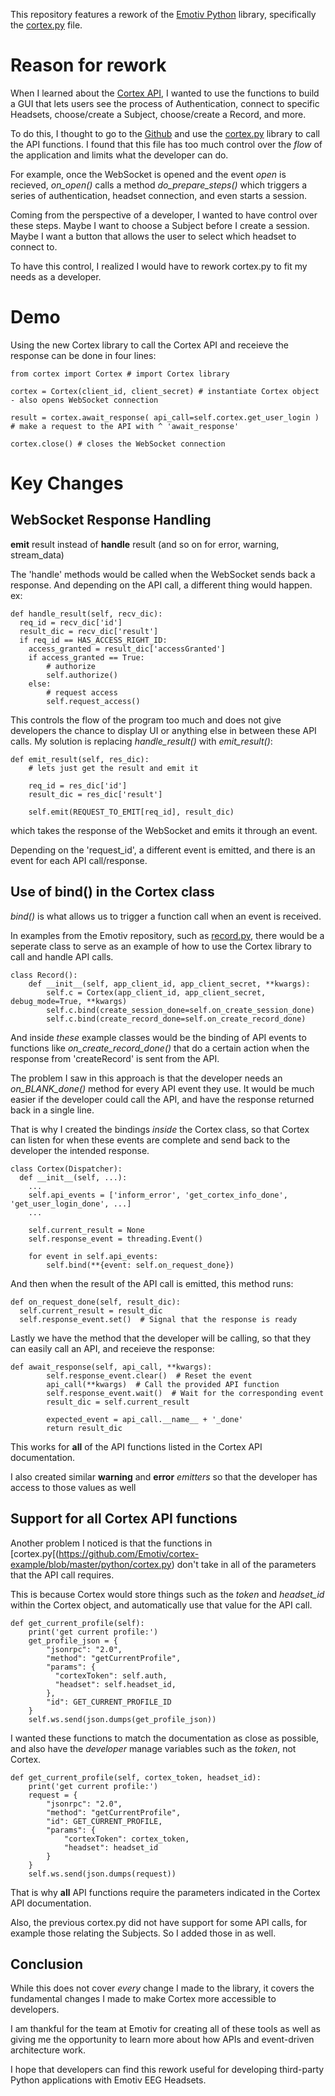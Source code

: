 This repository features a rework of the [Emotiv Python](https://github.com/Emotiv/cortex-example/tree/master/python) library, specifically the [cortex.py](https://github.com/Emotiv/cortex-example/blob/master/python/cortex.py) file.

# Reason for rework
When I learned about the [Cortex API](https://emotiv.gitbook.io/cortex-api/overview-of-api-flow), I wanted to use the functions to build a GUI that lets users see the process of Authentication, connect to specific Headsets, choose/create a Subject, choose/create a Record, and more.

To do this, I thought to go to the [Github](https://github.com/Emotiv/cortex-example/tree/master/python) and use the [cortex.py](https://github.com/Emotiv/cortex-example/blob/master/python/cortex.py) library to call the API functions. I found that this file has too much control over the _flow_ of the application and limits what the developer can do.

For example, once the WebSocket is opened and the event _open_ is recieved, _on_open()_ calls a method _do_prepare_steps()_ which triggers a series of authentication, headset connection, and even starts a session.

Coming from the perspective of a developer, I wanted to have control over these steps. Maybe I want to choose a Subject before I create a session. Maybe I want a button that allows the user to select which headset to connect to.

To have this control, I realized I would have to rework cortex.py to fit my needs as a developer. 

# Demo

Using the new Cortex library to call the Cortex API and receieve the response can be done in four lines:
```
from cortex import Cortex # import Cortex library

cortex = Cortex(client_id, client_secret) # instantiate Cortex object - also opens WebSocket connection

result = cortex.await_response( api_call=self.cortex.get_user_login )
# make a request to the API with ^ 'await_response'

cortex.close() # closes the WebSocket connection
```

# Key Changes

## WebSocket Response Handling
**emit** result instead of **handle** result (and so on for error, warning, stream_data)

The 'handle' methods would be called when the WebSocket sends back a response. And depending on the API call, a different thing would happen.
ex: 
```
def handle_result(self, recv_dic):
  req_id = recv_dic['id']
  result_dic = recv_dic['result']
  if req_id == HAS_ACCESS_RIGHT_ID:
    access_granted = result_dic['accessGranted']
    if access_granted == True:
        # authorize
        self.authorize()
    else:
        # request access
        self.request_access()
```
This controls the flow of the program too much and does not give developers the chance to display UI or anything else in between these API calls.
My solution is replacing _handle_result()_ with _emit_result()_:
```
def emit_result(self, res_dic):
    # lets just get the result and emit it

    req_id = res_dic['id']
    result_dic = res_dic['result']

    self.emit(REQUEST_TO_EMIT[req_id], result_dic)
```
which takes the response of the WebSocket and emits it through an event.

Depending on the 'request_id', a different event is emitted, and there is an event for each API call/response.

## Use of bind() in the Cortex class
_bind()_ is what allows us to trigger a function call when an event is received.

In examples from the Emotiv repository, such as [record.py](https://github.com/Emotiv/cortex-example/blob/master/python/record.py), there would be a seperate class to serve as an example of how to use the Cortex library to call and handle API calls.
```
class Record():
    def __init__(self, app_client_id, app_client_secret, **kwargs):
        self.c = Cortex(app_client_id, app_client_secret, debug_mode=True, **kwargs)
        self.c.bind(create_session_done=self.on_create_session_done)
        self.c.bind(create_record_done=self.on_create_record_done)
```
And inside _these_ example classes would be the binding of API events to functions like _on_create_record_done()_ that do a certain action when the response from 'createRecord' is sent from the API.

The problem I saw in this approach is that the developer needs an _on_BLANK_done()_ method for every API event they use. It would be much easier if the developer could call the API, and have the response returned back in a single line.

That is why I created the bindings _inside_ the Cortex class, so that Cortex can listen for when these events are complete and send back to the developer the intended response.

```
class Cortex(Dispatcher):
  def __init__(self, ...):
    ...
    self.api_events = ['inform_error', 'get_cortex_info_done', 'get_user_login_done', ...]
    ...

    self.current_result = None
    self.response_event = threading.Event()
    
    for event in self.api_events:
        self.bind(**{event: self.on_request_done})
```

And then when the result of the API call is emitted, this method runs:
```
def on_request_done(self, result_dic):
  self.current_result = result_dic
  self.response_event.set()  # Signal that the response is ready
```

Lastly we have the method that the developer will be calling, so that they can easily call an API, and receieve the response:
```
def await_response(self, api_call, **kwargs):
        self.response_event.clear()  # Reset the event
        api_call(**kwargs)  # Call the provided API function
        self.response_event.wait()  # Wait for the corresponding event
        result_dic = self.current_result

        expected_event = api_call.__name__ + '_done'
        return result_dic
```

This works for **all** of the API functions listed in the Cortex API documentation.

I also created similar **warning** and **error** _emitters_ so that the developer has access to those values as well

## Support for all Cortex API functions

Another problem I noticed is that the functions in [cortex.py[(https://github.com/Emotiv/cortex-example/blob/master/python/cortex.py) don't take in all of the parameters that the API call requires.

This is because Cortex would store things such as the _token_ and _headset_id_ within the Cortex object, and automatically use that value for the API call.
```
def get_current_profile(self):
    print('get current profile:')
    get_profile_json = {
        "jsonrpc": "2.0",
        "method": "getCurrentProfile",
        "params": {
          "cortexToken": self.auth,
          "headset": self.headset_id,
        },
        "id": GET_CURRENT_PROFILE_ID
    }
    self.ws.send(json.dumps(get_profile_json))
```

I wanted these functions to match the documentation as close as possible, and also have the _developer_ manage variables such as the _token_, not Cortex.
```
def get_current_profile(self, cortex_token, headset_id):
    print('get current profile:')
    request = {
        "jsonrpc": "2.0",
        "method": "getCurrentProfile",
        "id": GET_CURRENT_PROFILE,
        "params": {
            "cortexToken": cortex_token,
            "headset": headset_id
        }
    }
    self.ws.send(json.dumps(request))
```
That is why **all** API functions require the parameters indicated in the Cortex API documentation.

Also, the previous cortex.py did not have support for some API calls, for example those relating the Subjects. So I added those in as well.

## Conclusion

While this does not cover _every_ change I made to the library, it covers the fundamental changes I made to make Cortex more accessible to developers.

I am thankful for the team at Emotiv for creating all of these tools as well as giving me the opportunity to learn more about how APIs and event-driven architecture work.

I hope that developers can find this rework useful for developing third-party Python applications with Emotiv EEG Headsets.





